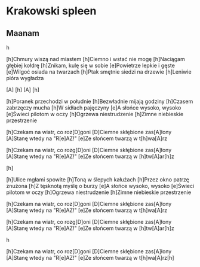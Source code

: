 # Krakowski spleen
## Maanam


h

[h]Chmury wiszą nad miastem
[h]Ciemno i wstać nie mogę
[h]Naciągam głębiej kołdrę
[h]Znikam, kulę się w sobie
[e]Powietrze lepkie i gęste
[e]Wilgoć osiada na twarzach
[h]Ptak smętnie siedzi na drzewie
[h]Leniwie pióra wygładza

[A] [h] [A] [h]


[h]Poranek przechodzi w południe
[h]Bezwładnie mijają godziny
[h]Czasem zabrzęczy mucha
[h]W sidłach pajęczyny
[e]A słońce wysoko, wysoko
[e]Świeci pilotom w oczy
[h]Ogrzewa niestrudzenie
[h]Zimne niebieskie przestrzenie


[h]Czekam na wiatr, co roz[D]goni
[D]Ciemne skłębione zas[A]łony
[A]Stanę wtedy na "R[e]AZ!"
[e]Ze słońcem twarzą w t[h]wa[A]rz

[h]Czekam na wiatr, co rozg[D]oni
[D]Ciemne skłębione zas[A]łony
[A]Stanę wtedy na "R[e]AZ!"
[e]Ze słońcem twarzą w [h]tw[A]ar[h]z


[h]


[h]Ulice mgłami spowite
[h]Toną w ślepych kałużach
[h]Przez okno patrzę znużona
[h]Z tęsknotą myślę o burzy
[e]A słońce wysoko, wysoko
[e]Świeci pilotom w oczy
[h]Ogrzewa niestrudzenie
[h]Zimne niebieskie przestrzenie


[h]Czekam na wiatr, co roz[D]goni
[D]Ciemne skłębione zas[A]łony
[A]Stanę wtedy na "R[e]AZ!"
[e]Ze słońcem twarzą w t[h]wa[A]rz

[h]Czekam na wiatr, co rozg[D]oni
[D]Ciemne skłębione zas[A]łony
[A]Stanę wtedy na "R[e]AZ!"
[e]Ze słońcem twarzą w [h]tw[A]ar[h]z

h

[h]Czekam na wiatr, co roz[D]goni
[D]Ciemne skłębione zas[A]łony
[A]Stanę wtedy na "R[e]AZ!"
[e]Ze słońcem twarzą w t[h]wa[A]rz[h] 

